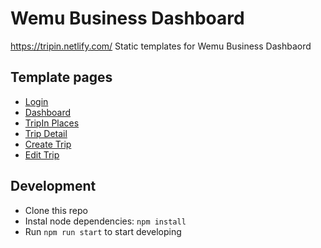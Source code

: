 # Wemu Business Dashboard
https://tripin.netlify.com/
Static templates for Wemu Business Dashbaord

## Template pages
- [Login](https://tripin.netlify.com/login.html)
- [Dashboard](https://tripin.netlify.com/)
- [TripIn Places](https://tripin.netlify.com/places.html)
- [Trip Detail](https://tripin.netlify.com/view-trip.html)
- [Create Trip](https://tripin.netlify.com/create-trip.html)
- [Edit Trip](https://tripin.netlify.com/edit-trip.html)


## Development
- Clone this repo
- Instal node dependencies: `npm install`
- Run `npm run start` to start developing